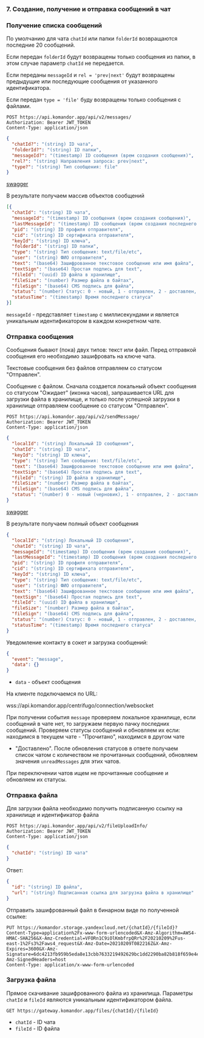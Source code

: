 ### 7. Создание, получение и отправка сообщений в чат

### Получение списка сообщений

По умолчанию для чата `chatId` или папки `folderId` возвращаются последние 20 сообщений. 

Если передан `folderId` будут возвращены только сообщения из папки, в этом случае параметр `chatId` не передается.

Если переданы `messageId` и `rel = 'prev|next'` будут возвращены предыдущие или последующие сообщения от указанного 
идентификатора.

Если передан `type = 'file'` буду возвращены только сообщения с файлами.

```http request
POST https://api.komandor.app/api/v2/messages/
Authorization: Bearer JWT_TOKEN
Content-Type: application/json
```
```json
{
  "chatId?": "(string) ID чата",
  "folderId?": "(string) ID папки",
  "messageId?": "(timestamp) ID сообщения (врем создания сообщения)",
  "rel?": "(string) Направления запроса: prev|next",
  "type?": "(string) Тип сообщения: file"
}
```

[swagger](https://api.komandor.app/docs/static/index.html#/Messages/post_api_messages_)

В результате получаем массив объектов сообщений

```json
[{
  "chatId": "(string) ID чата",
  "messageId": "(timestamp) ID сообщения (врем создания сообщения)",
  "lastMessageId": "(timestamp) ID сообщения (врем создания последнего сообщения)",
  "pid": "(string) ID профиля отправителя",
  "cid": "(string) ID сертификата отправителя",
  "keyId": "(string) ID ключа",
  "folderId": "(string) ID папки",
  "type": "(string) Тип сообщения: text/file/etc",
  "user": "(string) ФИО отправителя",
  "text": "(base64) Зашифрованное текстовое сообщение или имя файла",
  "textSign": "(base64) Простая подпись для text",
  "fileId": "(uuid) ID файла в хранилище",
  "fileSize": "(number) Размер файла в байтах",
  "fileSign": "(base64) CMS подпись для файла",
  "status": "(number) Статус: 0 - новый, 1 - отправлен, 2 - доставлен, 3 - прочитан",
  "statusTime": "(timestamp) Время последнего статуса"
}]
```
`messageId` - представляет `timestamp` с миллисекундами и является уникальным идентификатором в каждом конкретном чате.


### Отправка сообщения

Сообщения бывают (пока) двух типов: текст или файл. Перед отправкой сообщения его необходимо зашифровать на ключе чата.

Текстовые сообщения без файлов отправляем со статусом "Отправлен".

Сообщение с файлом. Сначала создается локальный объект сообщения со статусом "Ожидает" (иконка часов), запрашивается URL
для загрузки файла в хранилище, и только после успешной загрузки в хранилище отправляем сообщение со статусом "Отправлен". 

```http request
POST https://api.komandor.app/api/v2/sendMessage/
Authorization: Bearer JWT_TOKEN
Content-Type: application/json
```
```json
{
  "localId": "(string) Локальный ID сообщения",
  "chatId": "(string) ID чата",
  "keyId": "(string) ID ключа",
  "type": "(string) Тип сообщения: text/file/etc",
  "text": "(base64) Зашифрованное текстовое сообщение или имя файла",
  "textSign": "(base64) Простая подпись для text",
  "fileId": "(string) ID файла в хранилище",
  "fileSize": "(number) Размер файла в байтах",
  "fileSign": "(base64) CMS подпись для файла",
  "status": "(number) 0 - новый (черновик), 1 - отправлен, 2 - доставлен, 3 - прочитан"
}
```

[swagger](https://api.komandor.app/docs/static/index.html#/Messages/post_api_sendMessage_)

В результате получаем полный объект сообщения

```json
{
  "localId": "(string) Локальный ID сообщения",
  "chatId": "(string) ID чата",
  "messageId": "(timestamp) ID сообщения (врем создания сообщения)",
  "lastMessageId": "(timestamp) ID сообщения (врем создания последнего сообщения)",
  "pid": "(string) ID профиля отправителя",
  "cid": "(string) ID сертификата отправителя",
  "keyId": "(string) ID ключа",
  "type": "(string) Тип сообщения: text/file/etc",
  "user": "(string) ФИО отправителя",
  "text": "(base64) Зашифрованное текстовое сообщение или имя файла",
  "textSign": "(base64) Простая подпись для text",
  "fileId": "(uuid) ID файла в хранилище",
  "fileSize": "(number) Размер файла в байтах",
  "fileSign": "(base64) CMS подпись для файла",
  "status": "(number) Статус: 0 - новый, 1 - отправлен, 2 - доставлен, 3 - прочитан",
  "statusTime": "(timestamp) Время последнего статуса"
}
```

Уведомление контакту в сокет и загрузка сообщений:

```json
{
  "event": "message",
  "data": {}
}
```
- `data` - объект сообщения

На клиенте подключаемся по URL:

wss://api.komandor.app/centrifugo/connection/websocket

При получении события `message` проверяем локальное хранилище, если сообщений в чате нет, то загружаем первую пачку последних
сообщений. Проверяем статусы сообщений и обновляем их если: находимся в текущем чате - "Прочитано", находимся в другом чате
- "Доставлено". После обновления статусов в ответе получаем список чатом с количеством не прочитанных сообщений, обновляем
значения `unreadMessages` для этих чатов.
  
При переключении чатов ищем не прочитанные сообщение и обновляем их статусы.

### Отправка файла

Для загрузки файла необходимо получить подписанную ссылку на хранилище и идентификатор файла

```http request
POST https://api.komandor.app/api/v2/fileUploadInfo/
Authorization: Bearer JWT_TOKEN
Content-Type: application/json
```
```json
{
  "chatId": "(string) ID чата"
}
```

Ответ:

```json
{
  "id": "(string) ID файла",
  "url": "(string) Подписанная ссылка для загрузка файла в хранилище"
}
```

Отправить зашифрованный файл в бинарном виде по полученной ссылке:

```http request
PUT https://komandor.storage.yandexcloud.net/{chatId}/{fileId}?Content-Type=application%2Fx-www-form-urlencoded&X-Amz-Algorithm=AWS4-HMAC-SHA256&X-Amz-Credential=VFORn1C9iOlKmbfrpQRr%2F20210209%2Fus-east-1%2Fs3%2Faws4_request&X-Amz-Date=20210209T082216Z&X-Amz-Expires=3600&X-Amz-Signature=6dc4213fb959b5eda8e13cbb7633219492629bc1dd2290ba82b818f659e4ef07&X-Amz-SignedHeaders=host
Content-Type: application/x-www-form-urlencoded
```

### Загрузка файла

Прямое скачивание зашифрованного файла из хранилища. Параметры `chatId` и `fileId` являются уникальным идентификатором файла.

```http request
GET https://gateway.komandor.app/files/{chatId}/{fileId}
```
- `chatId` - ID чата
- `fileId` - ID файла

